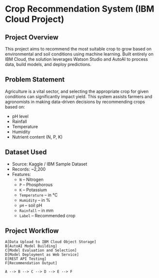 #  Crop Recommendation System (IBM Cloud Project)

##  Project Overview
This project aims to recommend the most suitable crop to grow based on environmental and soil conditions using machine learning. Built entirely on IBM Cloud, the solution leverages Watson Studio and AutoAI to process data, build models, and deploy predictions.

## Problem Statement
Agriculture is a vital sector, and selecting the appropriate crop for given conditions can significantly impact yield. This system assists farmers and agronomists in making data-driven decisions by recommending crops based on:
- pH level
- Rainfall
- Temperature
- Humidity
- Nutrient content (N, P, K)

## Dataset Used
- Source: Kaggle / IBM Sample Dataset
- Records: ~2,200
- Features:
  - `N` – Nitrogen
  - `P` – Phosphorous
  - `K` – Potassium
  - `Temperature` – in °C
  - `Humidity` – in %
  - `pH` – soil pH
  - `Rainfall` – in mm
  - `Label` – Recommended crop


## Project Workflow
    A[Data Upload to IBM Cloud Object Storage]
    B[AutoAI Model Building]
    C[Model Evaluation and Selection]
    D[Model Deployment as Web Service]
    E[REST API Testing]
    F[Recommendation Output]

    A --> B --> C --> D --> E --> F
